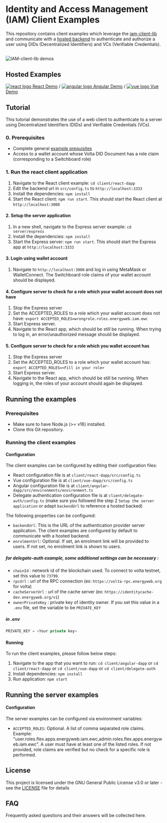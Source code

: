 # Identity and Access Management (IAM) Client Examples

This repository contains client examples which leverage the [iam-client-lib](https://github.com/energywebfoundation/iam-client-lib) and communicate with a [hosted backend](server/express) to authenticate and authorize a user using DIDs (Decentralized Identifiers) and VCs (Verifiable Credentials).

##

![IAM-client-lib demos](screenshots/react-angular-vue_demos.png)

## Hosted Examples

[![react logo](client/react-dapp/src/assets/react-icon.png) React Demo](https://did-auth-demo.energyweb.org/react-example/) / [![angular logo](client/angular-dapp/src/assets/angular-icon.png) Angular Demo](https://did-auth-demo.energyweb.org/angular-example/) / [![vue logo](client/vue-dapp/src/assets/vue-icon.png) Vue Demo](https://did-auth-demo.energyweb.org/vue-example/)

## Tutorial
This tutorial demonstrates the use of a web client to authenticate to a server using Decentralized Identifiers (DIDs) and Verifiable Credentials (VCs).

### 0. Prerequisites
- Complete general [example prequisites](prerequisites) 
- Access to a wallet account whose Volta DID Document has a role claim (corresponding to a Switchboard role)

### 1. Run the react client application
1. Navigate to the React client example: `cd client/react-dapp`
2. Edit the backend url in `src/config.ts` to `http://localhost:3333`
3. Install the dependencies: `npm install`
4. Start the React client: `npm run start`. This should start the React client at `http://localhost:3000`

#### 2. Setup the server application
1. In a new shell, navigate to the Express server example: `cd server/express`
2. Install the dependencies: `npm install`
3. Start the Express server: `npm run start`. This should start the Express app at `http://localhost:3333`

#### 3. Login using wallet account
1. Navigate to `http://localhost:3000` and log in using MetaMask or WalletConnect. The Switchboard role claims of your wallet account should be displayed.

#### 4. Configure server to check for a role which your wallet account does not have
1. Stop the Express server
2. Set the ACCEPTED_ROLES to a role which your wallet account does not have: `export ACCEPTED_ROLES=wrongrole.roles.energyweb.iam.ewc`
3. Start Express server.
4. Navigate to the React app, which should be still be running. When trying to log in, an error/unauthorized message should be displayed.

#### 5. Configure server to check for a role which you wallet account has
1. Stop the Express server
2. Set the ACCEPTED_ROLES to a role which your wallet account has: `export ACCEPTED_ROLES=<Fill in your role>`
3. Start Express server.
4. Navigate to the React app, which should be still be running. When logging in, the roles of your account should again be displayed.


## Running the examples

### Prerequisites
- Make sure to have Node.js (>= v16) installed.
- Clone this Git repository.

### Running the client examples

#### Configuration
The client examples can be configured by editing their configuration files:
- React configuration file is at `client/react-dapp/src/config.ts`
- Vue configuration file is at `client/vue-dapp/src/config.ts`
- Angular configuration file is at `client/angular-dapp/src/environments/environment.ts`
- Delegate authentication configuration file is at `client/delegate-auth/config.ts` (make sure you followed the step 2 `Setup the server application` or adapt `backendUrl` to reference a hosted backed)

The following properties can be configured:
- `backendUrl`: This is the URL of the authentication provider server application. The client examples are configured by default to communicate with a hosted backend.
- `enrolmentUrl`: Optional. If set, an enrolment link will be provided to users. If not set, no enrolment link is shown to users.

##### for delegate-auth example, some additional settings can be necessary :
- `chainId` : network id of the blockchain used. To connect to volta testnet, set this value to `73799`.
- `rpcUrl` : url of the RPC connection (ex: `https://volta-rpc.energyweb.org` for volta)
- `cacheServerUrl` : url of the cache server (ex: `https://identitycache-dev.energyweb.org/v1`)
- `ownerPrivateKey` : private key of identity owner. If you set this value in a `.env` file, set the variable to be `PRIVATE_KEY` 
##### in .env 
```javascript
PRIVATE_KEY = <Your private key>
```

#### Running
To run the client examples, please follow below steps:

1. Navigate to the app that you want to run: `cd client/angular-dapp` or `cd client/react-dapp` or `cd client/vue-dapp` or `cd client/delegate-auth`
2. Install dependencies: `npm install`
3. Run application: `npm start`

## Running the server examples

#### Configuration
The server examples can be configured via environment variables:
- `ACCEPTED_ROLES`: Optional. A list of comma separated role claims. Example: "user.roles.flex.apps.energyweb.iam.ewc,admin.roles.flex.apps.energyweb.iam.ewc".
A user must have at least one of the listed roles. If not provided, role claims are verified but no check for a specific role is performed.

## License

This project is licensed under the GNU General Public License v3.0 or later - see the [LICENSE](LICENSE) file for details

## FAQ

Frequently asked questions and their answers will be collected here.
